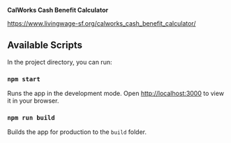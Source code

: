 **CalWorks Cash Benefit Calculator**

https://www.livingwage-sf.org/calworks_cash_benefit_calculator/


## Available Scripts
In the project directory, you can run:

### `npm start`
Runs the app in the development mode.
Open [http://localhost:3000](http://localhost:3000) to view it in your browser.

### `npm run build`
Builds the app for production to the `build` folder.




